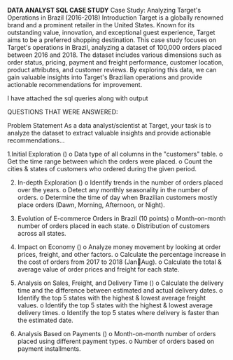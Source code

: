 **DATA ANALYST SQL CASE STUDY**
Case Study: Analyzing Target's Operations in Brazil (2016-2018)
Introduction
Target is a globally renowned brand and a prominent retailer in the United States.
Known for its outstanding value, innovation, and exceptional guest experience, 
Target aims to be a preferred shopping destination. 
This case study focuses on Target's operations in Brazil, analyzing a dataset of 100,000 orders placed between 2016 and 2018.
The dataset includes various dimensions such as order status, pricing, payment and freight performance, customer location, product attributes, and customer reviews.
By exploring this data, we can gain valuable insights into Target's Brazilian operations and provide actionable recommendations for improvement.


I have attached the sql queries along with output

QUESTIONS THAT WERE ANSWERED:

Problem Statement
As a data analyst/scientist at Target, your task is to analyze the dataset to extract valuable insights and provide actionable recommendations...

1.Initial Exploration ()
o Data type of all columns in the "customers" table.
o Get the time range between which the orders were placed.
o Count the cities & states of customers who ordered during the given period.

2. In-depth Exploration ()
o Identify trends in the number of orders placed over the years.
o Detect any monthly seasonality in the number of orders.
o Determine the time of day when Brazilian customers mostly place orders 
(Dawn, Morning, Afternoon, or Night).

3. Evolution of E-commerce Orders in Brazil (10 points)
o Month-on-month number of orders placed in each state.
o Distribution of customers across all states.

4. Impact on Economy ()
o Analyze money movement by looking at order prices, freight, and other 
factors.
o Calculate the percentage increase in the cost of orders from 2017 to 2018 (JanAug).
o Calculate the total & average value of order prices and freight for each state.

5. Analysis on Sales, Freight, and Delivery Time ()
o Calculate the delivery time and the difference between estimated and actual 
delivery dates.
o Identify the top 5 states with the highest & lowest average freight values.
o Identify the top 5 states with the highest & lowest average delivery times.
o Identify the top 5 states where delivery is faster than the estimated date.

6. Analysis Based on Payments ()
o Month-on-month number of orders placed using different payment types.
o Number of orders based on payment installments.


